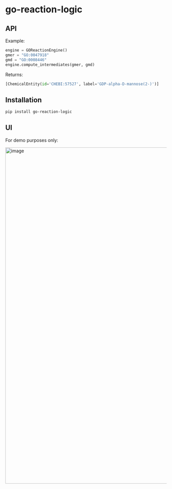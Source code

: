 # go-reaction-logic

## API

Example:

```python
engine = GOReactionEngine()
gmer = "GO:0047918"
gmd = "GO:0008446"
engine.compute_intermediates(gmer, gmd)
```

Returns:

```python
[ChemicalEntity(id='CHEBI:57527', label='GDP-alpha-D-mannose(2-)')]
```

## Installation

```bash
pip install go-reaction-logic
```

## UI

For demo purposes only:

<img width="1045" alt="image" src="https://github.com/user-attachments/assets/88ffd555-0d3b-493c-b197-7328f47d185b" />
